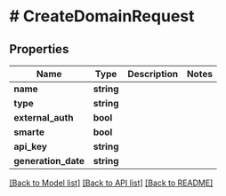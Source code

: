 # # CreateDomainRequest

## Properties

Name | Type | Description | Notes
------------ | ------------- | ------------- | -------------
**name** | **string** |  |
**type** | **string** |  |
**external_auth** | **bool** |  |
**smarte** | **bool** |  |
**api_key** | **string** |  |
**generation_date** | **string** |  |

[[Back to Model list]](../../README.md#models) [[Back to API list]](../../README.md#endpoints) [[Back to README]](../../README.md)
